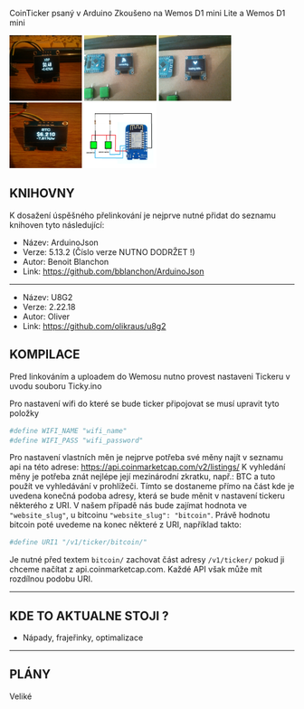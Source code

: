 CoinTicker psaný v Arduino
Zkoušeno na Wemos D1 mini Lite a Wemos D1 mini

<p align="left">
  <img width="128" height="116" src="https://github.com/Fractvival/CoinTicker/blob/master/Images/03.jpg">
  <img width="128" height="116" src="https://github.com/Fractvival/CoinTicker/blob/master/Images/IMG_20180626_181506.jpg">
  <img width="128" height="116" src="https://github.com/Fractvival/CoinTicker/blob/master/Images/IMG_20180626_181513.jpg">
  <img width="128" height="116" src="https://github.com/Fractvival/CoinTicker/blob/master/Images/06.jpg">
  <img width="128" height="116" src="https://github.com/Fractvival/CoinTicker/blob/master/Images/butny.png">
</p>

KNIHOVNY
--------

K dosažení úspěšného přelinkování je nejprve nutné přidat do seznamu knihoven tyto následující:
- Název: ArduinoJson
- Verze: 5.13.2 (Číslo verze NUTNO DODRŽET !)
- Autor: Benoit Blanchon
- Link: https://github.com/bblanchon/ArduinoJson
------------
- Název: U8G2
- Verze: 2.22.18
- Autor: Oliver
- Link: https://github.com/olikraus/u8g2

KOMPILACE
---------
Pred linkováním a uploadem do Wemosu nutno provest nastaveni Tickeru v uvodu souboru Ticky.ino

Pro nastavení wifi do které se bude ticker připojovat se musí upravit tyto položky
  ```ruby
  #define WIFI_NAME "wifi_name"
  #define WIFI_PASS "wifi_password"
  ```
Pro nastavení vlastních měn je nejprve potřeba své měny najít v seznamu api na této adrese:
  https://api.coinmarketcap.com/v2/listings/
K vyhledání měny je potřeba znát nejlépe její mezinárodní zkratku, např.: BTC a tuto použít ve vyhledávání v prohlížeči.
Tímto se dostaneme přímo na část kde je uvedena konečná podoba adresy, která se bude měnit v nastavení tickeru některého z URI.
V našem případě nás bude zajímat hodnota ve ```"website_slug"```, u bitcoinu ```"website_slug": "bitcoin"```. 
Právě hodnotu bitcoin poté uvedeme na konec některé z URI, například takto:
  ```ruby
  #define URI1 "/v1/ticker/bitcoin/"
  ```
Je nutné před textem ```bitcoin/``` zachovat část adresy ```/v1/ticker/``` pokud ji chceme načítat z api.coinmarketcap.com.
Každé API však může mít rozdílnou podobu URI.

----------------------------------------
KDE TO AKTUALNE STOJI ?
----------------------------------------
- Nápady, frajeřinky, optimalizace

----------------------------------------
PLÁNY
----------------------------------------
Veliké
